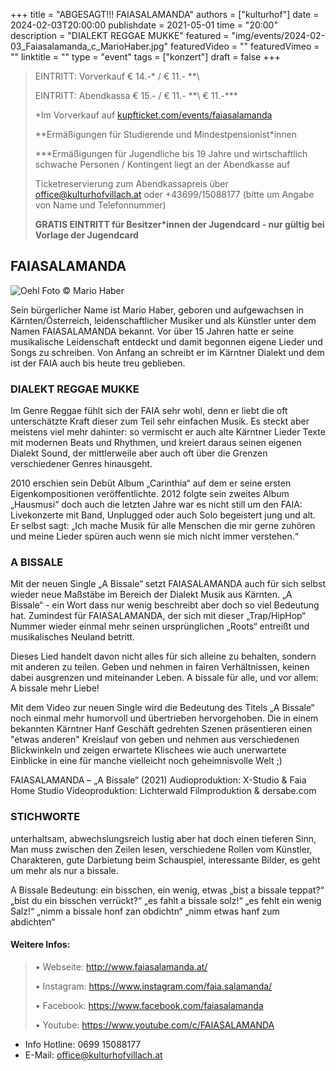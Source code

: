 +++
title = "ABGESAGT!!! FAIASALAMANDA"
authors = ["kulturhof"]
date = 2024-02-03T20:00:00
publishdate = 2021-05-01
time = "20:00"
description = "DIALEKT REGGAE MUKKE"
featured = "img/events/2024-02-03_Faiasalamanda_c_MarioHaber.jpg"
featuredVideo = ""
featuredVimeo = ""
linktitle = ""
type = "event"
tags = ["konzert"]
draft = false
+++

> EINTRITT: Vorverkauf € 14.-\* / € 11.- *\*\
> 
> EINTRITT: Abendkassa € 15.- / € 11.- *\*\ € 11.-\*\*\*
>
> \*Im Vorverkauf auf [kupfticket.com/events/faiasalamanda](https://kupfticket.com/events/faiasalamanda)
>
> \*\*Ermäßigungen für Studierende und Mindestpensionist\*innen
> 
> \*\*\*Ermäßigungen für Jugendliche bis 19 Jahre und wirtschaftlich schwache Personen / Kontingent liegt an der Abendkasse auf
>
> Ticketreservierung zum Abendkassapreis über office@kulturhofvillach.at oder +43699/15088177 (bitte um Angabe von Name und Telefonnummer) 
>
> **GRATIS EINTRITT für Besitzer\*innen der Jugendcard - nur gültig bei Vorlage der Jugendcard**



## FAIASALAMANDA

![Oehl](/img/events/2024-02-03_Faiasalamanda_c_MarioHaber.jpg)
Foto © Mario Haber

Sein bürgerlicher Name ist Mario Haber, geboren und aufgewachsen in Kärnten/Österreich,
leidenschaftlicher Musiker und als Künstler unter dem Namen FAIASALAMANDA bekannt.
Vor über 15 Jahren hatte er seine musikalische Leidenschaft entdeckt und damit begonnen
eigene Lieder und Songs zu schreiben. Von Anfang an schreibt er im Kärntner Dialekt und dem
ist der FAIA auch bis heute treu geblieben.

### DIALEKT REGGAE MUKKE
Im Genre Reggae fühlt sich der FAIA sehr wohl, denn er liebt die oft unterschätzte Kraft dieser
zum Teil sehr einfachen Musik. Es steckt aber meistens viel mehr dahinter:
so vermischt er auch alte Kärntner Lieder Texte mit modernen Beats und Rhythmen, und kreiert
daraus seinen eigenen Dialekt Sound, der mittlerweile aber auch oft über die Grenzen
verschiedener Genres hinausgeht.

2010 erschien sein Debüt Album „Carinthia“ auf dem er seine ersten Eigenkompositionen
veröffentlichte. 2012 folgte sein zweites Album „Hausmusi“ doch auch die letzten Jahre war es
nicht still um den FAIA: Livekonzerte mit Band, Unplugged oder auch Solo begeistert jung und
alt. Er selbst sagt: „Ich mache Musik für alle Menschen die mir gerne zuhören und meine Lieder
spüren auch wenn sie mich nicht immer verstehen.“

### A BISSALE
Mit der neuen Single „A Bissale“ setzt FAIASALAMANDA auch für sich selbst wieder neue
Maßstäbe im Bereich der Dialekt Musik aus Kärnten. „A Bissale“ - ein Wort dass nur wenig
beschreibt aber doch so viel Bedeutung hat. Zumindest für FAIASALAMANDA, der sich mit
dieser „Trap/HipHop“ Nummer wieder einmal mehr seinen ursprünglichen „Roots“ entreißt und
musikalisches Neuland betritt.

Dieses Lied handelt davon nicht alles für sich alleine zu behalten, sondern mit anderen zu teilen.
Geben und nehmen in fairen Verhältnissen, keinen dabei ausgrenzen und miteinander Leben. A
bissale für alle, und vor allem: A bissale mehr Liebe!

Mit dem Video zur neuen Single wird die Bedeutung des Titels „A Bissale“ noch einmal mehr
humorvoll und übertrieben hervorgehoben. Die in einem bekannten Kärntner Hanf Geschäft
gedrehten Szenen präsentieren einen "etwas anderen" Kreislauf von geben und nehmen aus
verschiedenen Blickwinkeln und zeigen erwartete Klischees wie auch unerwartete Einblicke in
eine für manche vielleicht noch geheimnisvolle Welt ;)

FAIASALAMANDA – „A Bissale“ (2021)
Audioproduktion: X-Studio & Faia Home Studio
Videoproduktion: Lichterwald Filmproduktion & dersabe.com

### STICHWORTE
unterhaltsam, abwechslungsreich lustig aber hat doch einen tieferen Sinn, Man muss zwischen
den Zeilen lesen, verschiedene Rollen vom Künstler, Charakteren, gute Darbietung beim
Schauspiel, interessante Bilder, es geht um mehr als nur a bissale.

A Bissale Bedeutung:
ein bisschen, ein wenig, etwas
„bist a bissale teppat?“
„bist du ein bisschen verrückt?“
„es fahlt a bissale solz!“
„es fehlt ein wenig Salz!“
„nimm a bissale honf zan obdichtn“
„nimm etwas hanf zum abdichten“

#### Weitere Infos:
>
>• Webseite: http://www.faiasalamanda.at/
>
>• Instagram: https://www.instagram.com/faia.salamanda/
>
>• Facebook: https://www.facebook.com/faiasalamanda
>
>• Youtube: https://www.youtube.com/c/FAIASALAMANDA


- Info Hotline: 0699 15088177 
- E-Mail: office@kulturhofvillach.at

